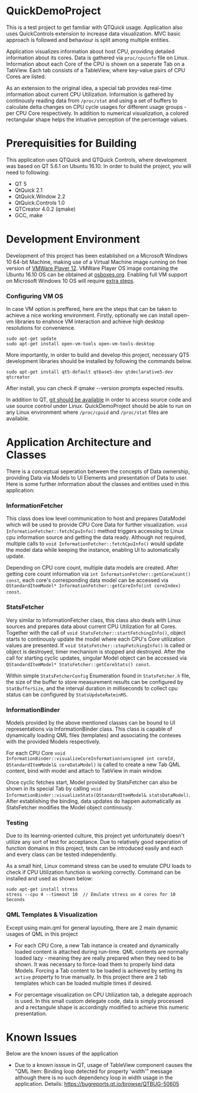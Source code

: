 # QuickDemoProject
This is a test project to get familiar with QTQuick usage. Application also uses QuickControls extension to increase data visualization. MVC basic approach is followed and behaviour is split among multiple entities.

Application visualizes information about host CPU, providing detailed information about its cores. Data is gathered via `proc/cpuinfo` file on Linux. Information about each Core of the CPU is shown on a seperate Tab on a TabView. Each tab consists of a TableView, where key-value pairs of CPU Cores are listed.

As an extension to the original idea, a special tab provides real-time information about current CPU Utilization. Information is gathered by continously reading data from `/proc/stat` and using a set of buffers to calculate delta changes on CPU cycle usages for different usage groups - per CPU Core respectively. In addition to numerical visualization, a colored rectangular shape helps the intuative perception of the percentage values.

# Prerequisities for Building
This application uses QTQuick and QTQuick Controls, where development was based on QT 5.6.1 on Ubuntu 16.10. In order to build the project, you will need to following:

* QT 5
* QtQuick 2.1
* QtQuick.Window 2.2
* QtQuick.Controls 1.0
* QTCreator 4.0.2 (qmake)
* GCC, make

# Development Environment
Development of this project has been established on a Microsoft Windows 10 64-bit Machine, making use of a Virtual Machine image running on free version of [VMWare Player 12](https://www.vmware.com/go/downloadplayer). VMWare Player OS image containing the Ubuntu 16.10 OS can be obtained at [osboxes.org](http://www.osboxes.org/ubuntu/#ubuntu-16-10-vmware). Enabling full VM support on Microsoft Windows 10 OS will require [extra steps](https://kb.vmware.com/kb/2146361).

### Configuring VM OS
In case VM option is preffered, here are the steps that can be taken to achieve a nice working environment. Firstly, optionally we can install open-vm libraries to enahnce VM interaction and achieve high desktop resolutions for convenience.

    sudo apt-get update
    sudo apt-get install open-vm-tools open-vm-tools-desktop

More importantly, in order to build and develop this project, necessary QT5 development libraries should be installed by following the commands below.

    sudo apt-get install qt5-default qtbase5-dev qtdeclarative5-dev qtcreator
    
After install, you can check if qmake --version prompts expected results.

In addition to QT, [git should be available](https://git-scm.com/download/linux) in order to access source code and use source control under Linux. QuickDemoProject should be able to run on any Linux environment where `/proc/cpuid` and `/proc/stat` files are available.

# Application Architecture and Classes

There is a conceptual seperation between the concepts of Data ownership, providing Data via Models to UI Elements and presentation of Data to user. Here is some further information about the classes and entities used in this application:

### InformationFetcher

This class does low level communication to host and prepares DataModel which will be used to provide CPU Core Data for further visualization. `void InformationFetcher::fetchCpuInfo()` method triggers accessing to Linux cpu information source and getting the data ready. Although not required, multiple calls to `void InformationFetcher::fetchCpuInfo()` would update the model data while keeping the instance, enabling UI to automatically update.

Depending on CPU core count, multiple data models are created. After getting core count information via `int InformationFetcher::getCoreCount() const`, each core's corresponding data model can be accessed via `QStandardItemModel* InformationFetcher::getCoreInfo(int coreIndex) const`.

### StatsFetcher

Very similar to InformationFetcher class, this class also deals with Linux sources and prepares data about current CPU Utilization for all Cores. Together with the call of `void StatsFetcher::startFetchingInfo()`, object starts to continously update the model where each CPU's Core utilization values are presented. If `void StatsFetcher::stopFetchingInfo()` is called or object is destroyed, timer mechanism is stopped and destroyed. After the call for starting cyclic updates, singular Model object can be accessed via `QStandardItemModel* StatsFetcher::getCoreStats() const`.

Within simple `StatsFetcherConfig` Enumeration found in `StatsFetcher.h` file, the size of the buffer to store measurement results can be configured by `StatBufferSize`, and the interval duration in milliseconds to collect cpu status can be configured by `StatsUpdateRateinMS`.

### InformationBinder

Models provided by the above mentioned classes can be bound to UI representations via InformationBinder class. This class is capable of dynamically loading QML files (templates) and associating the contexes with the provided Models respectively.

For each CPU Core `void InformationBinder::visualizeCoreInformation(unsigned int coreId, QStandardItemModel& coreDataModel)` is called to create a new Tab QML content, bind with model and attach to TabView in main window.

Once cyclic fetches start, Model provided by StatsFetcher can also be shown in its special Tab by calling `void InformationBinder::visualizeStats(QStandardItemModel& statsDataModel)`. After establishing the binding, data updates do happen automatically as StatsFetcher modifies the Model object continously.

### Testing

Due to its learning-oriented culture, this project yet unfortunately doesn't utilize any sort of test for acceptance. Due to relatively good seperation of function domains in this project, tests can be introduced easily and each and every class can be tested independently.

As a small hint, Linux command stress can be used to emulate CPU loads to check if CPU Utilization function is working correctly. Command can be installed and used as shown below:

    sudo apt-get install stress
    stress --cpu 4 --timeout 10  // Emulate stress on 4 cores for 10 Seconds


### QML Templates & Visualization

Except using main.qml for general layouting, there are 2 main dynamic usages of QML in this project

* For each CPU Core, a new Tab instance is created and dynamically loaded content is attached during run-time. QML contents are normally loaded lazy - meaning they are really prepared when they need to be shown. It was necessary to force-load them to properly bind data Models. Forcing a Tab content to be loaded is achieved by setting its `active` property to true manually. In this project there are 2 tab templates which can be loaded multiple times if desired.

* For percentage visualization on CPU Utilization tab, a delegate approach is used. In this small custom delegate code, data is simply processed and a rectangule shape is accordingly modified to achieve this numeric presentation.


# Known Issues
Below are the known issues of the application
* Due to a known isssue in QT, usage of TableView component causes the "QML Item: Binding loop detected for property 'width'" message although there is no such dependency loop in width usage in the application. Details: https://bugreports.qt.io/browse/QTBUG-50605



